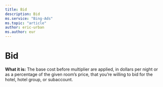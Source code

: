 ```yaml
---
title: Bid
description: Bid
ms.service: "Bing-Ads"
ms.topic: "article"
author: eric-urban
ms.author: eur
---
```


# Bid

**What it is:** The base cost before multiplier are applied, in dollars per night or as a percentage of the given room’s price, that you’re willing to bid for the hotel, hotel group, or subaccount.


